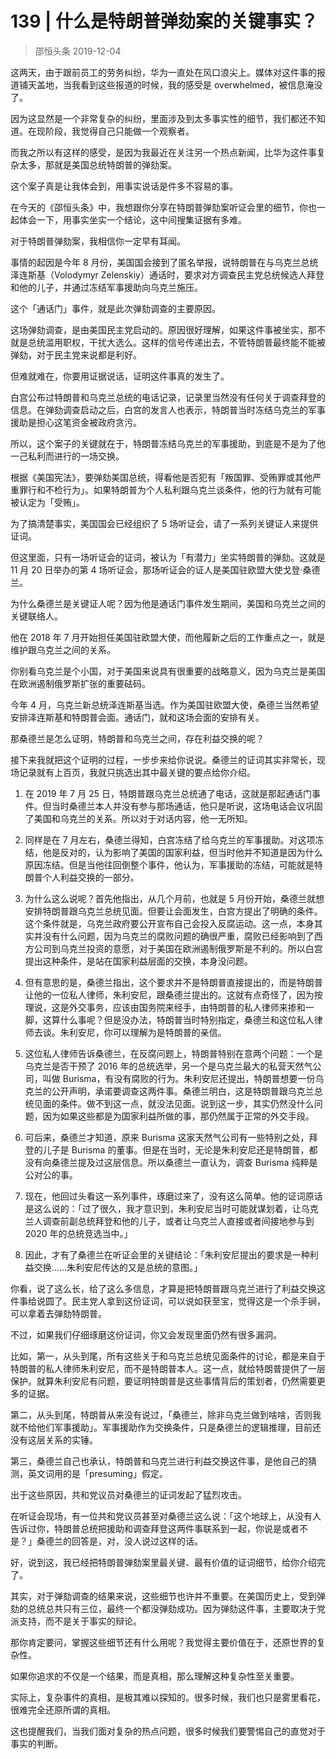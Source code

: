 # 139 | 什么是特朗普弹劾案的关键事实？
> 邵恒头条
2019-12-04

这两天，由于跟前员工的劳务纠纷，华为一直处在风口浪尖上。媒体对这件事的报道铺天盖地，当我看到这些报道的时候，我的感受是 overwhelmed，被信息淹没了。

因为这显然是一个非常复杂的纠纷，里面涉及到太多事实性的细节，我们都还不知道。在现阶段，我觉得自己只能做一个观察者。

而我之所以有这样的感受，是因为我最近在关注另一个热点新闻，比华为这件事复杂太多，那就是美国总统特朗普的弹劾案。

这个案子真是让我体会到，用事实说话是件多不容易的事。

在今天的《邵恒头条》中，我想跟你分享在特朗普弹劾案听证会里的细节，你也一起体会一下，用事实坐实一个结论，这中间搜集证据有多难。

对于特朗普弹劾案，我相信你一定早有耳闻。

事情的起因是今年 8 月份，美国国会接到了匿名举报，说特朗普在与乌克兰总统泽连斯基（Volodymyr Zelenskiy）通话时，要求对方调查民主党总统候选人拜登和他的儿子，并通过冻结军事援助向乌克兰施压。

这个「通话门」事件，就是此次弹劾调查的主要原因。

这场弹劾调查，是由美国民主党启动的。原因很好理解，如果这件事被坐实，那不就是总统滥用职权，干扰大选么。这样的信号传递出去，不管特朗普最终能不能被弹劾，对于民主党来说都是利好。

但难就难在，你要用证据说话，证明这件事真的发生了。

白宫公布过特朗普和乌克兰总统的电话记录，记录里当然没有任何关于调查拜登的信息。在弹劾调查启动之后，白宫的发言人也表示，特朗普当时冻结乌克兰的军事援助是担心这笔资金被政府贪污。

所以，这个案子的关键就在于，特朗普冻结乌克兰的军事援助，到底是不是为了他一己私利而进行的一场交换。

根据《美国宪法》，要弹劾美国总统，得看他是否犯有「叛国罪、受贿罪或其他严重罪行和不检行为」。如果特朗普为个人私利跟乌克兰谈条件，他的行为就有可能被认定为「受贿」。

为了搞清楚事实，美国国会已经组织了 5 场听证会，请了一系列关键证人来提供证词。

但这里面，只有一场听证会的证词，被认为「有潜力」坐实特朗普的弹劾。这就是 11 月 20 日举办的第 4 场听证会，那场听证会的证人是美国驻欧盟大使戈登·桑德兰。

为什么桑德兰是关键证人呢？因为他是通话门事件发生期间，美国和乌克兰之间的关键联络人。

他在 2018 年 7 月开始担任美国驻欧盟大使，而他履新之后的工作重点之一，就是维护跟乌克兰之间的关系。

你别看乌克兰是个小国，对于美国来说具有很重要的战略意义，因为乌克兰是美国在欧洲遏制俄罗斯扩张的重要砝码。

今年 4 月，乌克兰新总统泽连斯基当选。作为美国驻欧盟大使，桑德兰当然希望安排泽连斯基和特朗普会面。通话门，就和这场会面的安排有关。

那桑德兰是怎么证明，特朗普和乌克兰之间，存在利益交换的呢？

接下来我就把这个证明的过程，一步步来给你说说。桑德兰的证词其实非常长，现场记录就有上百页，我就只挑选出其中最关键的要点给你介绍。

1. 在 2019 年 7 月 25 日，特朗普跟乌克兰总统通了电话，这就是那起通话门事件。但当时桑德兰本人并没有参与那场通话，他只是听说，这场电话会议巩固了美国和乌克兰的关系。所以对于对话内容，他一无所知。

2. 同样是在 7 月左右，桑德兰得知，白宫冻结了给乌克兰的军事援助。对这项冻结，他是反对的，认为影响了美国的国家利益，但当时他并不知道是因为什么原因冻结。但是当他往回倒整个事件，他认为，军事援助的冻结，可能就是特朗普个人利益交换的一部分。

3. 为什么这么说呢？首先他指出，从几个月前，也就是 5 月份开始，桑德兰就想安排特朗普跟乌克兰总统见面。但要让会面发生，白宫方提出了明确的条件。这个条件就是，乌克兰政府要公开宣布自己会投入反腐运动。这一点，本身其实并没有什么问题，因为乌克兰的腐败问题的确很严重，腐败已经影响到了西方公司到乌克兰投资的意愿，对于美国在欧洲遏制俄罗斯是不利的。所以白宫提出这种条件，是站在国家利益层面的交换，本身没问题。

4. 但有意思的是，桑德兰指出，这个要求并不是特朗普直接提出的，而是特朗普让他的一位私人律师，朱利安尼，跟桑德兰提出的。这就有点奇怪了，因为按理说，这是外交事务，应该由国务院来经手，由特朗普的私人律师来掺和一脚，这算什么事呢？但是没办法，特朗普当时特别指定，桑德兰和这位私人律师去谈。朱利安尼，你可以理解为是特朗普的亲信。

5. 这位私人律师告诉桑德兰，在反腐问题上，特朗普特别在意两个问题：一个是乌克兰是否干预了 2016 年的总统选举，另一个是乌克兰最大的私营天然气公司，叫做 Burisma，有没有腐败的行为。朱利安尼还提出，特朗普想要一份乌克兰的公开声明，承诺要调查这两件事。桑德兰明白，这是特朗普跟乌克兰总统见面的条件。做不到这一点，就没法见面。说到这一步，其实仍然没什么问题，因为如果这些都是为国家利益所做的事，那仍然属于正常的外交手段。

6. 可后来，桑德兰才知道，原来 Burisma 这家天然气公司有一些特别之处，拜登的儿子是 Burisma 的董事。但是在当时，无论是朱利安尼还是特朗普，都没有向桑德兰提及过这层信息。所以桑德兰一直认为，调查 Burisma 纯粹是公对公的事。

7. 现在，他回过头看这一系列事件，琢磨过来了，没有这么简单。他的证词原话是这么说的：「过了很久，我才意识到，朱利安尼当时可能就谋划着，让乌克兰人调查前副总统拜登和他的儿子，或者让乌克兰人直接或者间接地参与到 2020 年的总统竞选当中。」

8. 因此，才有了桑德兰在听证会里的关键结论：「朱利安尼提出的要求是一种利益交换……朱利安尼传达的又是总统的意图。」

你看，说了这么长，给了这么多信息，才算是把特朗普跟乌克兰进行了利益交换这件事给说圆了。民主党人拿到这份证词，可以说如获至宝，觉得这是一个杀手锏，可以拿着去弹劾特朗普。

不过，如果我们仔细琢磨这份证词，你又会发现里面仍然有很多漏洞。

比如，第一，从头到尾，所有这些关于和乌克兰总统见面条件的讨论，都是来自于特朗普的私人律师朱利安尼，而不是特朗普本人。这一点，就给特朗普提供了一层保护。就算朱利安尼有问题，要证明特朗普是这些事情背后的策划者，仍然需要更多的证据。

第二，从头到尾，特朗普从来没有说过，「桑德兰，除非乌克兰做到啥啥，否则我就不给他们军事援助」。军事援助作为交换条件，只是桑德兰的逻辑推理，目前还没有这层关系的实锤。

第三，桑德兰自己也承认，特朗普和乌克兰进行利益交换这件事，是他自己的猜测，英文词用的是「presuming」假定。

出于这些原因，共和党议员对桑德兰的证词发起了猛烈攻击。

在听证会现场，有一位共和党议员甚至对桑德兰这么说：「这个地球上，从没有人告诉过你，特朗普总统把援助和调查拜登这两件事联系到一起，你说是或者不是？」桑德兰的回答是，对，没人说过这样的话。

好，说到这，我已经把特朗普弹劾案里最关键、最有价值的证词细节，给你介绍完了。

其实，对于弹劾调查的结果来说，这些细节也许并不重要。在美国历史上，受到弹劾的总统总共只有三位，最终一个都没弹劾成功。因为弹劾这件事，主要取决于党派支持，而不是关于事实的辩论。

那你肯定要问，掌握这些细节还有什么用呢？我觉得主要价值在于，还原世界的复杂性。

如果你追求的不仅是一个结果，而是真相，那么理解这种复杂性至关重要。

实际上，复杂事件的真相，是极其难以探知的。很多时候，我们也只是雾里看花，很难完全还原所谓的真相。

这也提醒我们，当我们面对复杂的热点问题，很多时候我们要警惕自己的直觉对于事实的判断。

